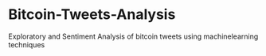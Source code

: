 # Bitcoin-Tweets-Analysis
Exploratory and Sentiment Analysis of bitcoin tweets using machinelearning techniques

